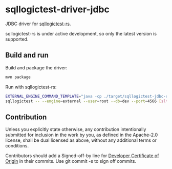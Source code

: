 # sqllogictest-driver-jdbc

JDBC driver for [sqllogictest-rs](https://github.com/risinglightdb/sqllogictest-rs).

sqllogictest-rs is under active development, so only the latest version is supported.

## Build and run

Build and package the driver:

```sh
mvn package
```

Run with sqllogictest-rs:

```sh
EXTERNAL_ENGINE_COMMAND_TEMPLATE="java -cp ./target/sqllogictest-jdbc-runner-1.0-SNAPSHOT-jar-with-dependencies.jar com.risingwave.sqllogictest.App jdbc:postgresql://{host}:{port}/{db} {user}"
sqllogictest -- --engine=external --user=root --db=dev --port=4566 [slt]
```

## Contribution

Unless you explicitly state otherwise, any contribution intentionally submitted for inclusion in the work by you, as defined in the Apache-2.0 license, shall be dual licensed as above, without any additional terms or conditions.

Contributors should add a Signed-off-by line for [Developer Certificate of Origin](https://github.com/probot/dco#how-it-works) in their commits. Use git commit -s to sign off commits.
